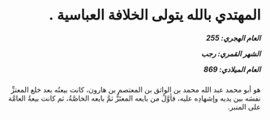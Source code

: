 <h1 dir="rtl">المهتدي بالله يتولى الخلافة العباسية .</h1>

<h5 dir="rtl">العام الهجري:  255

الشهر القمري: رجب

العام الميلادي: 869</h5>

<p dir="rtl">هو أبو محمد عبد الله محمد بن الواثق بن المعتصم بن هارون، كانت بيعتُه بعد خلع المعتزِّ نفسَه بين يديه وإشهادِه عليه، فأوَّلُ من بايعه المعتَزُّ ثمَّ بايعه الخاصَّةُ، ثم كانت بيعةُ العامَّة على المنبر.</p></br>
